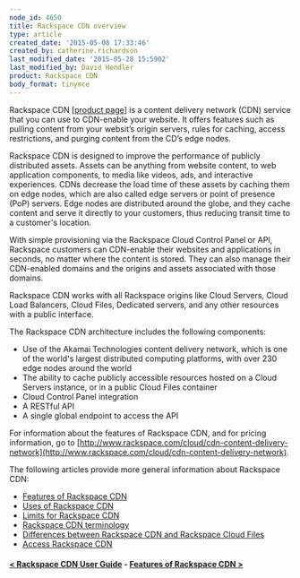 ```yaml
---
node_id: 4650
title: Rackspace CDN overview
type: article
created_date: '2015-05-08 17:33:46'
created_by: catherine.richardson
last_modified_date: '2015-05-28 15:5902'
last_modified_by: David Hendler
product: Rackspace CDN
body_format: tinymce
---
```


Rackspace CDN [[product
page](http://www.rackspace.com/cloud/cdn-content-delivery-network)] is a
content delivery network (CDN) service that you can use to CDN-enable
your website. It offers features such as pulling content from your
websit&rsquo;s origin servers, rules for caching, access restrictions, and
purging content from the CD&rsquo;s edge nodes.

Rackspace CDN is designed to improve the performance of publicly
distributed assets. Assets can be anything from website content, to web
application components, to media like videos, ads, and interactive
experiences.  CDNs decrease the load time of these assets by caching
them on edge nodes, which are also called edge servers or point of
presence (PoP) servers.  Edge nodes are distributed around the globe,
and they cache content and serve it directly to your customers, thus
reducing transit time to a customer's location. 

With simple provisioning via the Rackspace Cloud Control Panel or API,
Rackspace customers can CDN-enable their websites and applications in
seconds, no matter where the content is stored. They can also manage
their CDN-enabled domains and the origins and assets associated with
those domains. 

Rackspace CDN works with all Rackspace origins like Cloud Servers, Cloud
Load Balancers, Cloud Files, Dedicated servers, and any other resources
with a public interface.

The Rackspace CDN architecture includes the following components:

-   Use of the Akamai Technologies content delivery network, which is
    one of the world's largest distributed computing platforms, with
    over 230 edge nodes around the world
-   The ability to cache publicly accessible resources hosted on a Cloud
    Servers instance, or in a public Cloud Files container
-   Cloud Control Panel integration
-   A RESTful API
-   A single global endpoint to access the API

For information about the features of Rackspace CDN, and for pricing
information, go to
[http://www.rackspace.com/cloud/cdn-content-delivery-network](http://www.rackspace.com/cloud/cdn-content-delivery-network).

The following articles provide more general information about Rackspace
CDN:

-   [Features of Rackspace
    CDN](http://www.rackspace.com/knowledge_center/article/features-of-rackspace-cdn)
-   [Uses of Rackspace
    CDN](http://www.rackspace.com/knowledge_center/article/uses-of-rackspace-cdn)
-   [Limits for Rackspace
    CDN](http://www.rackspace.com/knowledge_center/article/limits-for-rackspace-cdn)
-   [Rackspace CDN
    terminology](http://www.rackspace.com/knowledge_center/article/rackspace-cdn-terminology)
-   [Differences between Rackspace CDN and Rackspace Cloud
    Files](http://www.rackspace.com/knowledge_center/article/differences-between-rackspace-cdn-and-rackspace-cloud-files)
-   [Access Rackspace
    CDN](http://www.rackspace.com/knowledge_center/article/access-rackspace-cdn)

 

#### [\< Rackspace CDN User Guide](https://www.rackspace.com/knowledge_center/article/rackspace-cdn-user-guide)    -    [Features of Rackspace CDN \>](https://www.rackspace.com/knowledge_center/article/features-of-rackspace-cdn)

 

 

 

